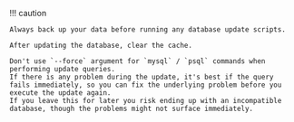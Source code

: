!!! caution

    Always back up your data before running any database update scripts.

    After updating the database, clear the cache.

    Don't use `--force` argument for `mysql` / `psql` commands when performing update queries.
    If there is any problem during the update, it's best if the query fails immediately, so you can fix the underlying problem before you execute the update again.
    If you leave this for later you risk ending up with an incompatible database, though the problems might not surface immediately.

